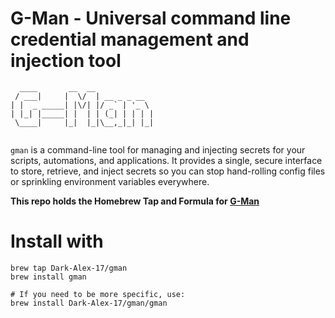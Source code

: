 # G-Man - Universal command line credential management and injection tool

```
  ____       __  __             
 / ___|     |  \/  | __ _ _ __  
| |  _ _____| |\/| |/ _` | '_ \ 
| |_| |_____| |  | | (_| | | | |
 \____|     |_|  |_|\__,_|_| |_|
                                

```

`gman` is a command-line tool for managing and injecting secrets for your scripts, automations, and applications.
It provides a single, secure interface to store, retrieve, and inject secrets so you can stop hand-rolling config
files or sprinkling environment variables everywhere.

**This repo holds the Homebrew Tap and Formula for [G-Man](https://github.com/Dark-Alex-17/gman)**

# Install with

```
brew tap Dark-Alex-17/gman
brew install gman

# If you need to be more specific, use:
brew install Dark-Alex-17/gman/gman
```
